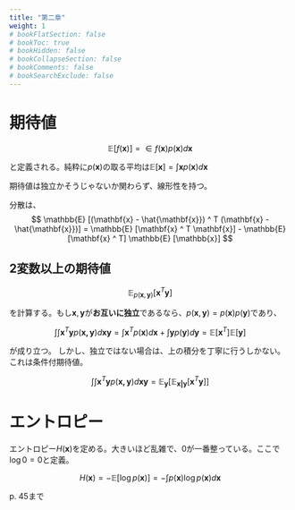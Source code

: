 ```yaml
---
title: "第二章"
weight: 1
# bookFlatSection: false
# bookToc: true
# bookHidden: false
# bookCollapseSection: false
# bookComments: false
# bookSearchExclude: false
---
```


# 期待値

$$
\mathbb{E} [f(\mathbf{x})] = \in f(\mathbf{x}) p(\mathbf{x}) d\mathbf{x}
$$

と定義される。純粋に$p(\mathbf{x})$の取る平均は$\mathbb{E} [\mathbf{x}] = \int \mathbf{x} p(\mathbf{x}) d\mathbf{x}$

期待値は独立かそうじゃないか関わらず、線形性を持つ。

分散は、
$$
\mathbb{E} [(\mathbf{x} - \hat{\mathbf{x}}) ^ T (\mathbf{x} - \hat{\mathbf{x}})]
= \mathbb{E} [\mathbf{x} ^ T \mathbf{x}] - \mathbb{E} [\mathbf{x} ^ T] \mathbb{E} [\mathbb{x}]
$$

## 2変数以上の期待値

$$
\mathbb{E} _{p(\mathbf{x}, \mathbf{y})} [\mathbf{x} ^ T \mathbf{y}]
$$

を計算する。もし$\mathbf{x}, \mathbf{y}$が**お互いに独立**であるなら、$p(\mathbf{x}, \mathbf{y}) = p(\mathbf{x}) p(\mathbf{y})$であり、

$$
\int \int \mathbf{x} ^ T \mathbf{y} p(\mathbf{x, y})d\mathbf{x} \mathbf{y} 
= \int \mathbf{x} ^ T p(\mathbf{x}) d\mathbf{x} + \int \mathbf{y} p(\mathbf{y}) d \mathbf{y}
= \mathbb{E} [\mathbf{x} ^ T] \mathbb{E} [\mathbf{y}]
$$

が成り立つ。
しかし、独立ではない場合は、上の積分を丁寧に行うしかない。これは条件付期待値。

$$
\int \int \mathbf{x} ^ T \mathbf{y} p(\mathbf{x, y})d\mathbf{x} \mathbf{y} 
= \mathbb{E}_{\mathbf{y}} [ \mathbb{E} _{\mathbf{x | y}} [\mathbf{x} ^ T \mathbf{y}] ]
$$

# エントロピー

エントロピー$H(\mathbf{x})$を定める。大きいほど乱雑で、0が一番整っている。ここで$\log 0 = 0$と定義。

$$
H(\mathbf{x}) = -\mathbb{E} [\log p(\mathbf{x})] = -\int p(\mathbf{x}) \log p(\mathbf{x}) d \mathbf{x}
$$

p. 45まで